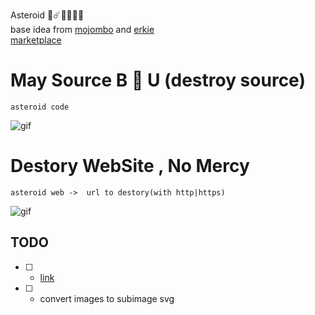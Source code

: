 Asteroid 👾☄️👨🏻‍🚀🚀   
base idea from [mojombo](https://github.com/mojombo/asteroids)
and [erkie](https://github.com/erkie/erkie.github.com)        
[marketplace](https://marketplace.visualstudio.com/items?itemName=arashmidos.asteriods)    

# May Source B 🍁 U (destroy source)    
```shell
asteroid code 
```
![gif](1.gif)

# Destory WebSite , No Mercy   
```shell
asteroid web ->  url to destory(with http|https) 
```
![gif](2.gif)

## TODO
- [ ] - [link](https://github.com/microsoft/vscode/pull/66418)   
- [ ] - convert images to subimage svg
